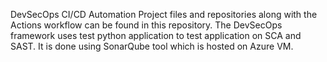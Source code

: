 DevSecOps CI/CD Automation Project files and repositories along with the Actions workflow can be found in this repository. The DevSecOps framework uses test python application to test application on SCA and SAST. It is done using SonarQube tool which is hosted on Azure VM. 

